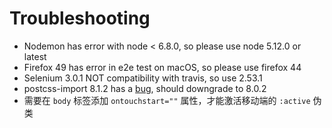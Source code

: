 # Troubleshooting

- Nodemon has error with node < 6.8.0, so please use node 5.12.0 or latest
- Firefox 49 has error in e2e test on macOS, so please use firefox 44
- Selenium 3.0.1 NOT compatibility with travis, so use 2.53.1
- postcss-import 8.1.2 has a [bug](https://github.com/postcss/postcss-import/issues/207), should downgrade to 8.0.2
- 需要在 `body` 标签添加 `ontouchstart=""` 属性，才能激活移动端的 `:active` 伪类

